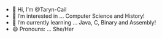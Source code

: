 - 👋 Hi, I’m @Taryn-Cail
- 👀 I’m interested in ... Computer Science and History!
- 🌱 I’m currently learning ... Java, C, Binary and Assembly!
- 😄 Pronouns: ... She/Her

<!---
Taryn-Cail/Taryn-Cail is a ✨ special ✨ repository because its `README.md` (this file) appears on your GitHub profile.
You can click the Preview link to take a look at your changes.
--->
